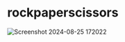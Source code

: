 # rockpaperscissors
![Screenshot 2024-08-25 172022](https://github.com/user-attachments/assets/55869251-9e50-452a-822c-aac38c638e36)
